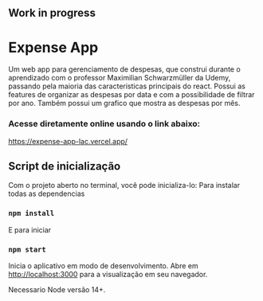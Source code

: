 ## Work in progress

# Expense App
Um web app para gerenciamento de despesas, que construi durante o aprendizado com o professor Maximilian Schwarzmüller da Udemy, passando pela maioria das caracteristicas principais do react. Possui as features de organizar as despesas por data e com a possibilidade de filtrar por ano. Também possui um grafico que mostra as despesas por mês. 

### Acesse diretamente online usando o link abaixo:
https://expense-app-lac.vercel.app/

## Script de inicialização

Com o projeto aberto no terminal, você pode inicializa-lo:
Para instalar todas as dependencias
### `npm install`

E para iniciar

### `npm start`

Inicia o aplicativo em modo de desenvolvimento.
Abre em [http://localhost:3000](http://localhost:3000) para a visualização em seu navegador.

Necessario Node versão 14+.

